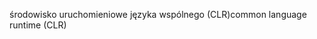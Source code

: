 <span data-ttu-id="090a9-101">środowisko uruchomieniowe języka wspólnego (CLR)</span><span class="sxs-lookup"><span data-stu-id="090a9-101">common language runtime (CLR)</span></span>